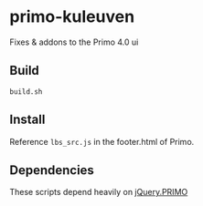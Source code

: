 # primo-kuleuven
Fixes &amp; addons to the Primo 4.0 ui

## Build
`build.sh`

## Install
Reference `lbs_src.js` in the footer.html of Primo.

## Dependencies
These scripts depend heavily on [jQuery.PRIMO](https://github.com/mehmetc/jQuery.PRIMO "Check it out!")
